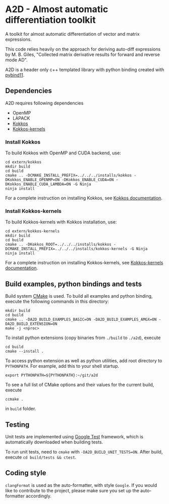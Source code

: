 # A2D - **A**lmost **a**utomatic **d**ifferentiation toolkit

A toolkit for almost automatic differentiation of vector and matrix expressions.

This code relies heavily on the approach for deriving auto-diff expressions by
M. B. Giles, "Collected matrix derivative results for forward and reverse mode
AD".

A2D is a header only c++ templated library with python binding created with
[pybind11](https://pybind11.readthedocs.io/en/stable/).

## Dependencies
A2D requires following dependencies
- OpenMP
- LAPACK
- [Kokkos](https://github.com/kokkos/kokkos)
- [Kokkos-kernels](https://github.com/kokkos/kokkos-kernels)

### Install Kokkos
To build Kokkos with OpenMP and CUDA backend, use:
```
cd extern/kokkos
mkdir build
cd build
cmake .. -DCMAKE_INSTALL_PREFIX=../../../installs/kokkos -DKokkos_ENABLE_OPENMP=ON -DKokkos_ENABLE_CUDA=ON -DKokkos_ENABLE_CUDA_LAMBDA=ON -G Ninja
ninja install
```
For a complete instruction on installing Kokkos, see [Kokkos
documentation](https://kokkos.github.io/kokkos-core-wiki/ProgrammingGuide/Compiling.html).

### Install Kokkos-kernels
To build Kokkos-kernels with Kokkos installation, use:
```
cd extern/kokkos-kernels
mkdir build
cd build
cmake .. -DKokkos_ROOT=../../../installs/kokkos -DCMAKE_INSTALL_PREFIX=../../../installs/kokkos-kernels -G Ninja
ninja install
```
For a complete instruction on installing Kokkos-kernels, see [Kokkos-kernels
documentation](https://github.com/kokkos/kokkos-kernels/wiki/Building).

## Build examples, python bindings and tests

Build system [CMake](https://cmake.org/cmake/help/latest/guide/tutorial/index.html) is used.
To build all examples and python binding, execute the following commands in
this directory:

```
mkdir build
cd build
cmake .. -DA2D_BUILD_EXAMPLES_BASIC=ON -DA2D_BUILD_EXAMPLES_AMGX=ON -DA2D_BUILD_EXTENSION=ON
make -j <nproc>
````

To install python extensions (copy binaries from ```./build``` to ```./a2d```),
execute
```
cd build
cmake --install .
```

To access python extension as well as python utilities, add root directory to
```PYTHONPATH```. For example, add this to your shell startup.
```
export PYTHONPATH=${PYTHONPATH}:~/git/a2d
```

To see a full list of CMake options and their values for the current build, execute
```
ccmake .
```
in ```build``` folder.


## Testing
Unit tests are implemented using [Google
Test](https://google.github.io/googletest/primer.html) framework, which is
automatically downloaded when building tests.

To run unit tests, need to `cmake` with `-DA2D_BUILD_UNIT_TESTS=ON`. After build, execute
```cd build/tests && ctest```.

## Coding style
```clangFormat``` is used as the auto-formatter, with style ```Google```. If you would
like to contribute to the project, please make sure you set up the auto-formatter accordingly.

